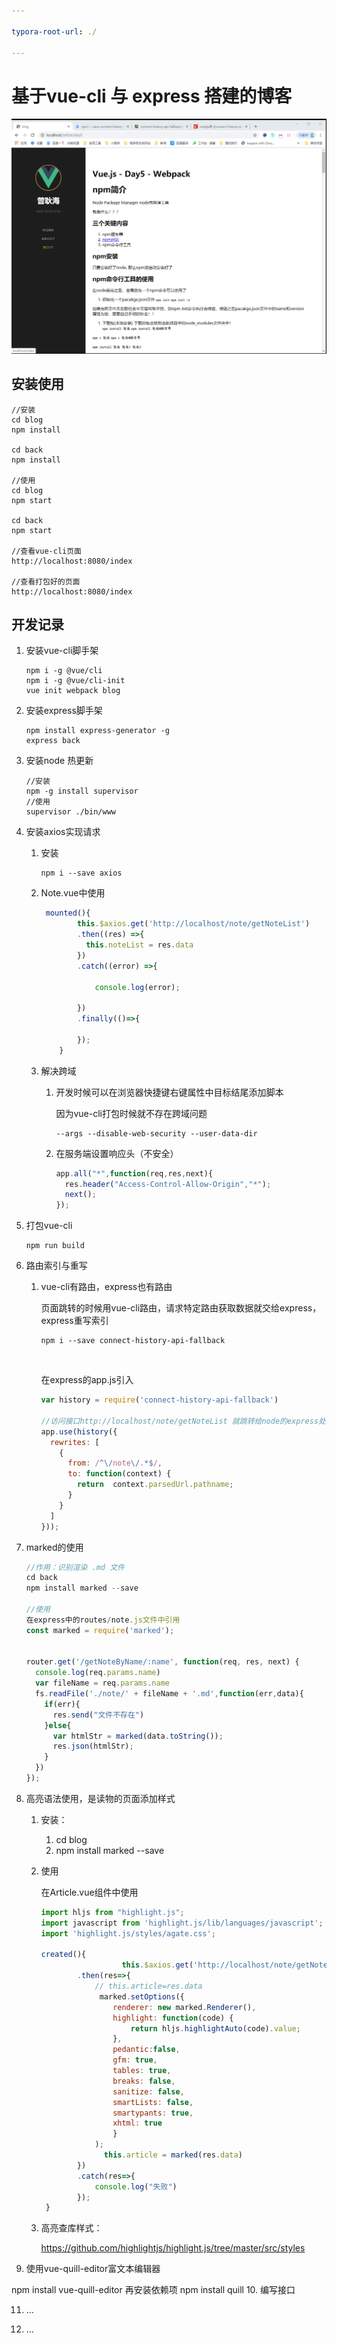 ```yaml
---

typora-root-url: ./

---
```




# 基于vue-cli 与 express 搭建的博客



![1571806937686](/img/1571806937686.png)




## 安装使用

```
//安装
cd blog
npm install

cd back
npm install

//使用
cd blog
npm start

cd back
npm start

//查看vue-cli页面
http://localhost:8080/index  

//查看打包好的页面
http://localhost:8080/index 

```



## 开发记录

1. 安装vue-cli脚手架

   ```
   npm i -g @vue/cli
   npm i -g @vue/cli-init
   vue init webpack blog
   ```

2. 安装express脚手架

   ```
   npm install express-generator -g
   express back
   ```

3. 安装node 热更新

   ```
   //安装
   npm -g install supervisor
   //使用
   supervisor ./bin/www
   ```

4. 安装axios实现请求

   1. 安装

      ```
      npm i --save axios
      ```

   2. Note.vue中使用

      ```javascript
       mounted(){
              this.$axios.get('http://localhost/note/getNoteList')
              .then((res) =>{
                this.noteList = res.data         
              })
              .catch((error) =>{
                
                  console.log(error);
              
              })
              .finally(()=>{
                 
              });
          }
      ```

   3. 解决跨域

      1. 开发时候可以在浏览器快捷键右键属性中目标结尾添加脚本

         因为vue-cli打包时候就不存在跨域问题

         ```
         --args --disable-web-security --user-data-dir
         ```

      2. 在服务端设置响应头（不安全）

         ```javascript
         app.all("*",function(req,res,next){
           res.header("Access-Control-Allow-Origin","*");
           next();
         });
         ```

5. 打包vue-cli

   ```
   npm run build
   ```

6. 路由索引与重写

   1. vue-cli有路由，express也有路由

      页面跳转的时候用vue-cli路由，请求特定路由获取数据就交给express，express重写索引

      ```
      npm i --save connect-history-api-fallback
      ```

       

      ​    

      在express的app.js引入

      ```javascript
      var history = require('connect-history-api-fallback')
      
      //访问接口http://localhost/note/getNoteList 就跳转给node的express处理
      app.use(history({
        rewrites: [
          {
            from: /^\/note\/.*$/,
            to: function(context) {
              return  context.parsedUrl.pathname;
            }
          } 
        ]
      }));
      ```

7. marked的使用

   ```javascript
   //作用：识别渲染 .md 文件
   cd back
   npm install marked --save
   
   //使用
   在express中的routes/note.js文件中引用
   const marked = require('marked');
   
   
   router.get('/getNoteByName/:name', function(req, res, next) {
     console.log(req.params.name)
     var fileName = req.params.name
     fs.readFile('./note/' + fileName + '.md',function(err,data){
       if(err){
         res.send("文件不存在")
       }else{
         var htmlStr = marked(data.toString());
         res.json(htmlStr);
       }
     })
   });
   
   ```

8. 高亮语法使用，是读物的页面添加样式

   1. 安装：

      1. cd blog
      2. npm install marked --save

   2. 使用

      在Article.vue组件中使用

      ```javascript
      import hljs from "highlight.js";
      import javascript from 'highlight.js/lib/languages/javascript';
      import 'highlight.js/styles/agate.css';
      
      created(){
              			this.$axios.get('http://localhost/note/getNoteByName/'+this.$route.params.id)
              .then(res=>{
                  // this.article=res.data
                   marked.setOptions({
                      renderer: new marked.Renderer(),
                      highlight: function(code) {
                          return hljs.highlightAuto(code).value;
                      },
                      pedantic:false,
                      gfm: true,
                      tables: true,
                      breaks: false,
                      sanitize: false,
                      smartLists: false,
                      smartypants: true,
                      xhtml: true
                      }
                  );
                    this.article = marked(res.data)
              })
              .catch(res=>{
                  console.log("失败")
              });
       }
      ```

   3. 高亮查库样式：

      https://github.com/highlightjs/highlight.js/tree/master/src/styles

9. 使用vue-quill-editor富文本编辑器

npm install vue-quill-editor
再安装依赖项
npm install quill
10. 编写接口


11. ...

12. ...




